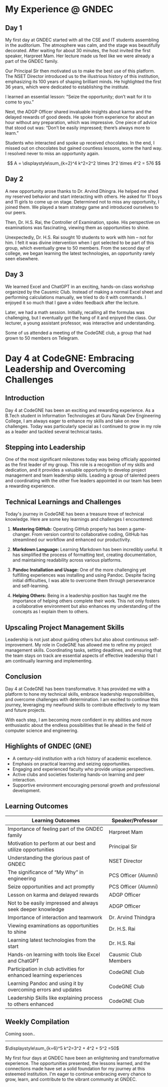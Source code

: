 # My Experience @ GNDEC

## Day 1
My first day at GNDEC started with all the CSE and IT students assembling in the auditorium. The atmosphere was calm, and the stage was beautifully decorated. After waiting for about 30 minutes, the host invited the first speaker, Harpreet Mam. Her lecture made us feel like we were already a part of the GNDEC family.

Our Principal Sir then motivated us to make the best use of this platform. The NSET Director introduced us to the illustrious history of this institution, emphasizing its 100 years of shaping brilliant minds. He highlighted the first 36 years, which were dedicated to establishing the institute.

I learned an essential lesson: “Seize the opportunity; don’t wait for it to come to you.”

Next, the ADGP Officer shared invaluable insights about karma and the delayed rewards of good deeds. He spoke from experience for about an hour without any preparation, which was impressive. One piece of advice that stood out was: “Don’t be easily impressed; there’s always more to learn.”

Students who interacted and spoke up received chocolates. In the end, I missed out on chocolates but gained countless lessons, some the hard way. I resolved never to miss an opportunity again.

$$
A = \displaystyle\sum_{k=2}^4 k^2=2^2 \times 3^2 \times 4^2 = 576
$$

## Day 2

A new opportunity arose thanks to Dr. Arvind Dhingra. He helped me shed my reserved behavior and start interacting with others. He asked for 11 boys and 11 girls to come up on stage. Determined not to miss any opportunity, I joined them. We played a team strategy game and introduced ourselves to our peers.

Then, Dr. H.S. Rai, the Controller of Examination, spoke. His perspective on examinations was fascinating, viewing them as opportunities to shine.

Unexpectedly, Dr. H.S. Rai sought 10 students to work with him – not for him. I felt it was divine intervention when I got selected to be part of this group, which eventually grew to 50 members. From the second day of college, we began learning the latest technologies, an opportunity rarely seen elsewhere.

## Day 3

We learned Excel and ChatGPT in an exciting, hands-on class workshop organized by the Causmic Club. Instead of making a normal Excel sheet and performing calculations manually, we tried to do it with commands. I enjoyed it so much that I gave a video feedback after the lecture.

Later, we had a math session. Initially, recalling all the formulas was challenging, but I eventually got the hang of it and enjoyed the class. Our lecturer, a young assistant professor, was interactive and understanding.

Some of us attended a meeting of the CodeGNE club, a group that had grown to 50 members on Telegram.

# Day 4 at CodeGNE: Embracing Leadership and Overcoming Challenges

## Introduction

Day 4 at CodeGNE has been an exciting and rewarding experience. As a B.Tech student in Information Technologies at Guru Nanak Dev Engineering College, I am always eager to enhance my skills and take on new challenges. Today was particularly special as I continued to grow in my role as a leader and tackled several technical tasks.

## Stepping into Leadership

One of the most significant milestones today was being officially appointed as the first leader of my group. This role is a recognition of my skills and dedication, and it provides a valuable opportunity to develop project management and team leadership skills. Leading a group of talented peers and coordinating with the other five leaders appointed in our team has been a rewarding experience.

## Technical Learnings and Challenges

Today's journey in CodeGNE has been a treasure trove of technical knowledge. Here are some key learnings and challenges I encountered:

1. **Mastering GitHub:** Operating GitHub properly has been a game-changer. From version control to collaborative coding, GitHub has streamlined our workflow and enhanced our productivity.
   
2. **Markdown Language:** Learning Markdown has been incredibly useful. It has simplified the process of formatting text, creating documentation, and maintaining readability across various platforms.

3. **Pandoc Installation and Usage:** One of the more challenging yet fulfilling experiences was installing and using Pandoc. Despite facing initial difficulties, I was able to overcome them through perseverance and self-learning.

4. **Helping Others:** Being in a leadership position has taught me the importance of helping others complete their work. This not only fosters a collaborative environment but also enhances my understanding of the concepts as I explain them to others.

## Upscaling Project Management Skills

Leadership is not just about guiding others but also about continuous self-improvement. My role in CodeGNE has allowed me to refine my project management skills. Coordinating tasks, setting deadlines, and ensuring that the team stays on track are essential aspects of effective leadership that I am continually learning and implementing.

## Conclusion

Day 4 at CodeGNE has been transformative. It has provided me with a platform to hone my technical skills, embrace leadership responsibilities, and overcome challenges with determination. I am excited to continue this journey, leveraging my newfound skills to contribute effectively to my team and future projects. 

With each step, I am becoming more confident in my abilities and more enthusiastic about the endless possibilities that lie ahead in the field of computer science and engineering.


## Highlights of GNDEC (GNE)

- A century-old institution with a rich history of academic excellence.
- Emphasis on practical learning and seizing opportunities.
- Engaging and experienced faculty who provide unique perspectives.
- Active clubs and societies fostering hands-on learning and peer interaction.
- Supportive environment encouraging personal growth and professional development.

## Learning Outcomes

| Learning Outcomes                                       | Speaker/Professor        |
|---------------------------------------------------------|--------------------------|
| Importance of feeling part of the GNDEC family          | Harpreet Mam             |
| Motivation to perform at our best and utilize opportunities | Principal Sir            |
| Understanding the glorious past of GNDEC                | NSET Director            |
| The significance of “My Why” in engineering             | PCS Officer (Alumni)     |
| Seize opportunities and act promptly                    | PCS Officer (Alumni)     |
| Lesson on karma and delayed rewards                     | ADGP Officer             |
| Not to be easily impressed and always seek deeper knowledge | ADGP Officer             |
| Importance of interaction and teamwork                  | Dr. Arvind Thindgra      |
| Viewing examinations as opportunities to shine          | Dr. H.S. Rai             |
| Learning latest technologies from the start             | Dr. H.S. Rai             |
| Hands-on learning with tools like Excel and ChatGPT     | Causmic Club Members     |
| Participation in club activities for enhanced learning experiences | CodeGNE Club |
| Learning Pandoc and using it by overcoming errors and updates | CodeGNE Club |
| Leadership Skills like explaining process to others enhanced | CodeGNE Club |

## Weekly Compilation

Coming soon..

---


$\displaystyle\sum_{k=6}^5 k^2=3^2 + 4^2 + 5^2 =50$

My first four days at GNDEC have been an enlightening and transformative experience. The opportunities presented, the lessons learned, and the connections made have set a solid foundation for my journey at this esteemed institution. I'm eager to continue embracing every chance to grow, learn, and contribute to the vibrant community at GNDEC.
